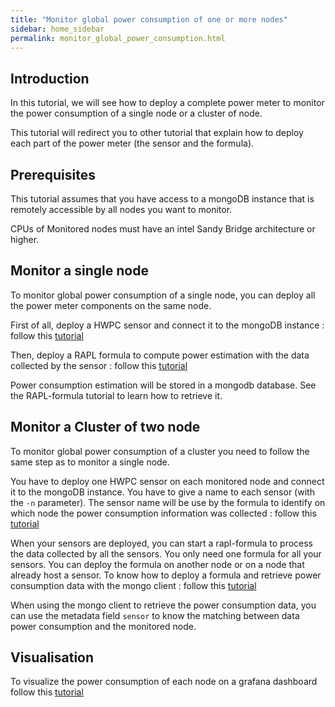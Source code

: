 ```yaml
---
title: "Monitor global power consumption of one or more nodes"
sidebar: home_sidebar 
permalink: monitor_global_power_consumption.html
---
```


## Introduction

In this tutorial, we will see how to deploy a complete power meter to monitor
the power consumption of a single node or a cluster of node.

This tutorial will redirect you to other tutorial that explain how to deploy
each part of the power meter (the sensor and the formula).

## Prerequisites
This tutorial assumes that you have access to a mongoDB instance that is remotely
accessible by all nodes you want to monitor.

CPUs of Monitored nodes must have an intel Sandy Bridge architecture or higher.

## Monitor a single node

To monitor global power consumption of a single node, you can deploy all the
power meter components on the same node.

First of all, deploy a HWPC sensor and connect it to the mongoDB instance :
follow this [tutorial](/howto_deploy_hwpc_sensor.html)

Then, deploy a RAPL formula to compute power estimation with the data collected
by the sensor : follow this [tutorial](/howto_deploy_rapl_formula.html)

Power consumption estimation will be stored in a mongodb database. See the
RAPL-formula tutorial to learn how to retrieve it.

## Monitor a Cluster of two node

To monitor global power consumption of a cluster you need to follow the same
step as to monitor a single node.

You have to deploy one HWPC sensor on each monitored node and connect it to the
mongoDB instance. You have to give a name to each sensor (with the `-n`
parameter). The sensor name will be use by the formula to identify on which node
the power consumption information was collected : follow this
[tutorial](/howto_deploy_hwpc_sensor.html)

When your sensors are deployed, you can start a rapl-formula to process the data
collected by all the sensors. You only need one formula for all your
sensors. You can deploy the formula on another node or on a node that already
host a sensor. To know how to deploy a formula and retrieve power consumption
data with the mongo client : follow this
[tutorial](/howto_deploy_rapl_formula.html)

When using the mongo client to retrieve the power consumption data, you can use
the metadata field `sensor` to know the matching between data power consumption
and the monitored node.

## Visualisation

To visualize the power consumption of each node on a grafana dashboard follow
this [tutorial](howto_connect_to_grafana.html)
